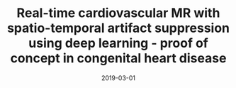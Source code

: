 ---
title: "Real-time cardiovascular MR with spatio-temporal artifact suppression using deep learning - proof of concept in congenital heart disease"
collection: publications
comment: "(Editor's pick)"
authors: 'A. Hauptmann, S. Arridge, F. Lucka, V. Muthurangu, and J. Steeden'
date: 2019-03-01
venue: 'Magnetic Resonance in Medicine'
paperurl: 'http://asHauptmann.github.io/files/2019_Hauptmann_MRM.pdf'
paperlink: 'https://doi.org/10.1002/mrm.27480'
---